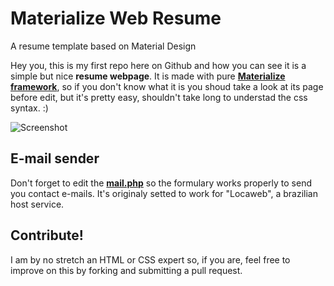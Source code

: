 # Materialize Web Resume
A resume template based on Material Design

Hey you, this is my first repo here on Github and how you can see it is a simple but nice **resume webpage**.
It is made with pure **[Materialize framework](http://materializecss.com/)**, so if you don't know what it is you shoud take a look at its page before edit, but it's pretty easy, shouldn't take long to understad the css syntax. :)

![Screenshot](http://domain.com/path/to/img.png "Preview of the page")


E-mail sender
-------
Don't forget to edit the **[mail.php](mail.php)** so the formulary works properly to send you contact e-mails. It's originaly setted to work for "Locaweb", a brazilian host service.

Contribute!
-------
I am by no stretch an HTML or CSS expert so, if you are, feel free to improve on this by forking and submitting a pull request. 
